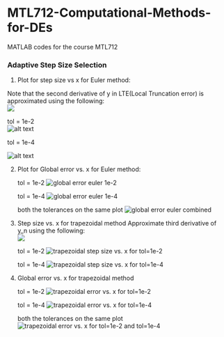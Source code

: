 # MTL712-Computational-Methods-for-DEs
MATLAB codes for the course MTL712


### Adaptive Step Size Selection  
1. Plot for step size vs x for Euler method:  

Note that the second derivative of y in LTE(Local Truncation error) is approximated using the following:  
<img src="https://render.githubusercontent.com/render/math?math=y_n^{''} = \frac{y_{n $+$ 1}^' - y_n^'}{h_n}">   



   tol = 1e-2    
![alt text](adaptive_step_size_selection/euler_adaptive_size_tol_1e-2.png)



   tol = 1e-4


![alt text](adaptive_step_size_selection/euler_tol_1e-4.png)

2. Plot for Global error vs. x for Euler method:

   tol = 1e-2
![global error euler 1e-2](adaptive_step_size_selection/euler_error_tol_1e-2.png)

   tol = 1e-4
![global error euler 1e-4](adaptive_step_size_selection/euler_error_tol_1e-4.png)

   both the tolerances on the same plot
![global error euler combined](adaptive_step_size_selection/GE_tol_1e-2_1e-4.png)


3. Step size vs. x for trapezoidal method
   Approximate third derivative of y_n using the following:  
   <img src="https://render.githubusercontent.com/render/math?math=y_n^{'''} = \frac{ y_{n $+$ 1}^' - 2 y_n^' $+$ y_{n \- 1}^'}{h_n^2}"> 



   tol = 1e-2
   ![trapezoidal step size vs. x for tol=1e-2](adaptive_step_size_selection/trapezoidal_stepsize_tol_1e-2.png)

   tol = 1e-4
   ![trapezoidal step size vs. x for tol=1e-4](adaptive_step_size_selection/trapezoidal_stepsize_tol_1e-4.png)

4. Global error vs. x for trapezoidal method

   tol = 1e-2
   ![trapezoidal error vs. x for tol=1e-2](adaptive_step_size_selection/trapezoidal_error_tol_1e-2.png)

   tol = 1e-4
   ![trapezoidal error vs. x for tol=1e-4](adaptive_step_size_selection/trapezoidal_error_tol_1e-4.png)

   both the tolerances on the same plot
   ![trapezoidal error vs. x for tol=1e-2 and tol=1e-4](adaptive_step_size_selection/trapezoidal_global_error_tol1_tol2.png)
